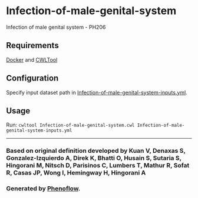 # Infection-of-male-genital-system

Infection of male genital system - PH206

## Requirements

[Docker](https://docs.docker.com/install/) and [CWLTool](https://github.com/common-workflow-language/cwltool#install)

## Configuration

Specify input dataset path in [Infection-of-male-genital-system-inputs.yml](Infection-of-male-genital-system-inputs.yml).

## Usage

Run: `cwltool Infection-of-male-genital-system.cwl Infection-of-male-genital-system-inputs.yml`

***

### Based on original definition developed by Kuan V, Denaxas S, Gonzalez-Izquierdo A, Direk K, Bhatti O, Husain S, Sutaria S, Hingorani M, Nitsch D, Parisinos C, Lumbers T, Mathur R, Sofat R, Casas JP, Wong I, Hemingway H, Hingorani A
### Generated by [Phenoflow](https://kclhi.org/phenoflow).
